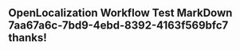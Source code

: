 <properties
ms.topic="hero-topic"
ms.test1="hero-topic"
ms.test2="test"/>

## OpenLocalization Workflow Test MarkDown 7aa67a6c-7bd9-4ebd-8392-4163f569bfc7 thanks!
<!--HONumber=Mar16_HO2-->
